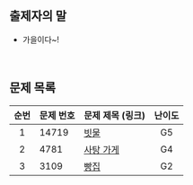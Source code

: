 ## 출제자의 말

- 가을이다~!

<br>

## 문제 목록

| **순번** | **문제 번호** | **문제 제목 (링크)**                                | **난이도** |
| :---: |-----------|-----------------------------------------------|:-------:|
| 1 | 14719     | [빗물](https://www.acmicpc.net/problem/14719) |   G5    |
| 2 | 4781     | [사탕 가게](https://www.acmicpc.net/problem/4781)   |   G4    |
| 3 | 3109     | [빵집](https://www.acmicpc.net/problem/3109)    |   G2    |

<br>
